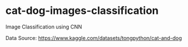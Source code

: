 # cat-dog-images-classification
Image Classification using CNN

Data Source: https://www.kaggle.com/datasets/tongpython/cat-and-dog

